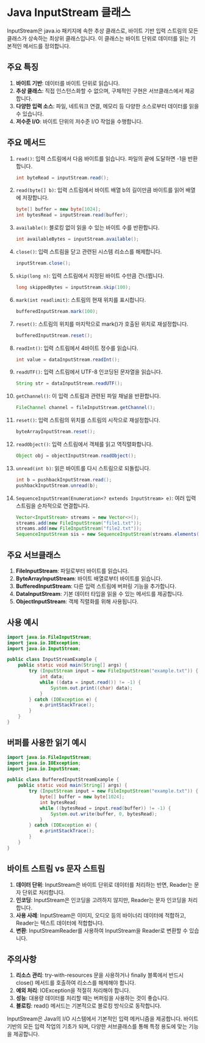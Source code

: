 # Java InputStream 클래스

InputStream은 java.io 패키지에 속한 추상 클래스로, 바이트 기반 입력 스트림의 모든 클래스가 상속하는 최상위 클래스입니다. 이 클래스는 바이트 단위로 데이터를 읽는 기본적인 메서드를 정의합니다.

## 주요 특징

1. **바이트 기반**: 데이터를 바이트 단위로 읽습니다.
2. **추상 클래스**: 직접 인스턴스화할 수 없으며, 구체적인 구현은 서브클래스에서 제공합니다.
3. **다양한 입력 소스**: 파일, 네트워크 연결, 메모리 등 다양한 소스로부터 데이터를 읽을 수 있습니다.
4. **저수준 I/O**: 바이트 단위의 저수준 I/O 작업을 수행합니다.

## 주요 메서드

1. `read()`: 입력 스트림에서 다음 바이트를 읽습니다. 파일의 끝에 도달하면 -1을 반환합니다.

   ```java
   int byteRead = inputStream.read();
   ```

2. `read(byte[] b)`: 입력 스트림에서 바이트 배열 b의 길이만큼 바이트를 읽어 배열에 저장합니다.

   ```java
   byte[] buffer = new byte[1024];
   int bytesRead = inputStream.read(buffer);
   ```

3. `available()`: 블로킹 없이 읽을 수 있는 바이트 수를 반환합니다.

   ```java
   int availableBytes = inputStream.available();
   ```

4. `close()`: 입력 스트림을 닫고 관련된 시스템 리소스를 해제합니다.

   ```java
   inputStream.close();
   ```

5. `skip(long n)`: 입력 스트림에서 지정된 바이트 수만큼 건너뜁니다.

   ```java
   long skippedBytes = inputStream.skip(100);
   ```

6. `mark(int readlimit)`: 스트림의 현재 위치를 표시합니다.

   ```java
   bufferedInputStream.mark(100);
   ```

7. `reset()`: 스트림의 위치를 마지막으로 mark()가 호출된 위치로 재설정합니다.

   ```java
   bufferedInputStream.reset();
   ```

8. `readInt()`: 입력 스트림에서 4바이트 정수를 읽습니다.

   ```java
   int value = dataInputStream.readInt();
   ```

9. `readUTF()`: 입력 스트림에서 UTF-8 인코딩된 문자열을 읽습니다.

   ```java
   String str = dataInputStream.readUTF();
   ```

10. `getChannel()`: 이 입력 스트림과 관련된 파일 채널을 반환합니다.

    ```java
    FileChannel channel = fileInputStream.getChannel();
    ```

11. `reset()`: 입력 스트림의 위치를 스트림의 시작으로 재설정합니다.

    ```java
    byteArrayInputStream.reset();
    ```

12. `readObject()`: 입력 스트림에서 객체를 읽고 역직렬화합니다.

    ```java
    Object obj = objectInputStream.readObject();
    ```

13. `unread(int b)`: 읽은 바이트를 다시 스트림으로 되돌립니다.

    ```java
    int b = pushbackInputStream.read();
    pushbackInputStream.unread(b);
    ```

14. `SequenceInputStream(Enumeration<? extends InputStream> e)`: 여러 입력 스트림을 순차적으로 연결합니다.

    ```java
    Vector<InputStream> streams = new Vector<>();
    streams.add(new FileInputStream("file1.txt"));
    streams.add(new FileInputStream("file2.txt"));
    SequenceInputStream sis = new SequenceInputStream(streams.elements());
    ```

## 주요 서브클래스

1. **FileInputStream**: 파일로부터 바이트를 읽습니다.
2. **ByteArrayInputStream**: 바이트 배열로부터 바이트를 읽습니다.
3. **BufferedInputStream**: 다른 입력 스트림에 버퍼링 기능을 추가합니다.
4. **DataInputStream**: 기본 데이터 타입을 읽을 수 있는 메서드를 제공합니다.
5. **ObjectInputStream**: 객체 직렬화를 위해 사용됩니다.

## 사용 예시

```java
import java.io.FileInputStream;
import java.io.IOException;
import java.io.InputStream;

public class InputStreamExample {
    public static void main(String[] args) {
        try (InputStream input = new FileInputStream("example.txt")) {
            int data;
            while ((data = input.read()) != -1) {
                System.out.print((char) data);
            }
        } catch (IOException e) {
            e.printStackTrace();
        }
    }
}
```

## 버퍼를 사용한 읽기 예시

```java
import java.io.FileInputStream;
import java.io.IOException;
import java.io.InputStream;

public class BufferedInputStreamExample {
    public static void main(String[] args) {
        try (InputStream input = new FileInputStream("example.txt")) {
            byte[] buffer = new byte[1024];
            int bytesRead;
            while ((bytesRead = input.read(buffer)) != -1) {
                System.out.write(buffer, 0, bytesRead);
            }
        } catch (IOException e) {
            e.printStackTrace();
        }
    }
}
```

## 바이트 스트림 vs 문자 스트림

1. **데이터 단위**: InputStream은 바이트 단위로 데이터를 처리하는 반면, Reader는 문자 단위로 처리합니다.
2. **인코딩**: InputStream은 인코딩을 고려하지 않지만, Reader는 문자 인코딩을 처리합니다.
3. **사용 사례**: InputStream은 이미지, 오디오 등의 바이너리 데이터에 적합하고, Reader는 텍스트 데이터에 적합합니다.
4. **변환**: InputStreamReader를 사용하여 InputStream을 Reader로 변환할 수 있습니다.

## 주의사항

1. **리소스 관리**: try-with-resources 문을 사용하거나 finally 블록에서 반드시 close() 메서드를 호출하여 리소스를 해제해야 합니다.
2. **예외 처리**: IOException을 적절히 처리해야 합니다.
3. **성능**: 대용량 데이터를 처리할 때는 버퍼링을 사용하는 것이 좋습니다.
4. **블로킹**: read() 메서드는 기본적으로 블로킹 방식으로 동작합니다.

InputStream은 Java의 I/O 시스템에서 기본적인 입력 메커니즘을 제공합니다. 바이트 기반의 모든 입력 작업의 기초가 되며, 다양한 서브클래스를 통해 특정 용도에 맞는 기능을 제공합니다.
